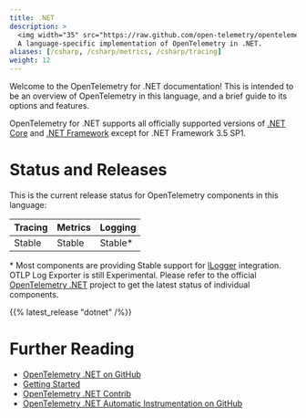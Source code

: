 ```yaml
---
title: .NET
description: >
  <img width="35" src="https://raw.github.com/open-telemetry/opentelemetry.io/main/iconography/32x32/.NET.svg" alt="NET logo"></img>
  A language-specific implementation of OpenTelemetry in .NET.
aliases: [/csharp, /csharp/metrics, /csharp/tracing]
weight: 12
---
```


Welcome to the OpenTelemetry for .NET documentation! This is intended to be an
overview of OpenTelemetry in this language, and a brief guide to its options and
features.

OpenTelemetry for .NET supports all officially supported versions of [.NET
Core](https://dotnet.microsoft.com/download/dotnet-core) and [.NET
Framework](https://dotnet.microsoft.com/download/dotnet-framework) except for
.NET Framework 3.5 SP1.

# Status and Releases

This is the current release status for OpenTelemetry components in this
language:

| Tracing | Metrics | Logging |
| ------- | ------- | ------- |
| Stable  | Stable  | Stable* |

\* Most components are providing Stable support for
[ILogger](https://docs.microsoft.com/dotnet/api/microsoft.extensions.logging.ilogger)
integration. OTLP Log Exporter is still Experimental. Please refer to the
official [OpenTelemetry
.NET](https://github.com/open-telemetry/opentelemetry-dotnet) project to get the
latest status of individual components.

{{% latest_release "dotnet" /%}}

# Further Reading

- [OpenTelemetry .NET on
  GitHub](https://github.com/open-telemetry/opentelemetry-dotnet)
- [Getting
  Started](https://github.com/open-telemetry/opentelemetry-dotnet#getting-started)
- [OpenTelemetry .NET
  Contrib](https://github.com/open-telemetry/opentelemetry-dotnet-contrib)
- [OpenTelemetry .NET Automatic Instrumentation on
  GitHub](https://github.com/open-telemetry/opentelemetry-dotnet-instrumentation)
